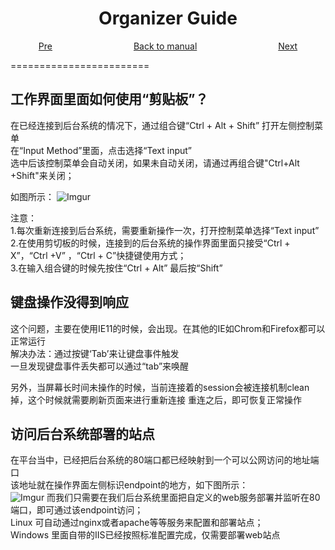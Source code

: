 <h1 align="center">Organizer Guide</h1>
<p align="center">
<a href="https://github.com/msopentechcn/open-hackathon/blob/master/documents/user_guide.md">Pre</a>&nbsp;&nbsp;&nbsp;&nbsp;&nbsp;&nbsp;&nbsp;&nbsp;&nbsp;&nbsp;&nbsp;&nbsp;&nbsp;&nbsp;&nbsp;&nbsp;&nbsp;&nbsp;&nbsp;&nbsp;&nbsp;&nbsp;&nbsp;&nbsp;&nbsp;&nbsp;&nbsp;&nbsp;&nbsp;&nbsp;&nbsp;&nbsp;
<a href="https://github.com/msopentechcn/open-hackathon/blob/master/documents/README.md">Back to manual</a>&nbsp;&nbsp;&nbsp;&nbsp;&nbsp;&nbsp;&nbsp;&nbsp;&nbsp;&nbsp;&nbsp;&nbsp;&nbsp;&nbsp;&nbsp;&nbsp;&nbsp;&nbsp;&nbsp;&nbsp;&nbsp;&nbsp;&nbsp;&nbsp;&nbsp;&nbsp;&nbsp;&nbsp;&nbsp;&nbsp;&nbsp;&nbsp;
<a href="javascript::">Next</a>
</p>
========================

## 工作界面里面如何使用“剪贴板”？
  
  在已经连接到后台系统的情况下，通过组合键“Ctrl + Alt + Shift” 打开左侧控制菜单        
  在“Input Method”里面，点击选择“Text input”                  
  选中后该控制菜单会自动关闭，如果未自动关闭，请通过再组合键"Ctrl+Alt +Shift"来关闭；             

  如图所示：
  ![Imgur](http://i.imgur.com/u2qNGgd.png?1)

  注意：               
      1.每次重新连接到后台系统，需要重新操作一次，打开控制菜单选择“Text input”            
      2.在使用剪切板的时候，连接到的后台系统的操作界面里面只接受“Ctrl + X”，“Ctrl +V” ，“Ctrl + C”快捷键使用方式；            
      3.在输入组合键的时候先按住“Ctrl + Alt” 最后按“Shift”

## 键盘操作没得到响应                        

   这个问题，主要在使用IE11的时候，会出现。在其他的IE如Chrom和Firefox都可以正常运行                    
   解决办法：通过按键‘Tab’来让键盘事件触发              
   一旦发现键盘事件丢失都可以通过“tab”来唤醒                

   另外，当屏幕长时间未操作的时候，当前连接着的session会被连接机制clean掉，这个时候就需要刷新页面来进行重新连接
   重连之后，即可恢复正常操作

## 访问后台系统部署的站点
   在平台当中，已经把后台系统的80端口都已经映射到一个可以公网访问的地址端口                    
   该地址就在操作界面左侧标识endpoint的地方，如下图所示：                 
![Imgur](http://i.imgur.com/PTX0U29.jpg)
   而我们只需要在我们后台系统里面把自定义的web服务部署并监听在80端口，即可通过该endpoint访问；                
   Linux 可自动通过nginx或者apache等等服务来配置和部署站点；                   
   Windows 里面自带的IIS已经按照标准配置完成，仅需要部署web站点                 
